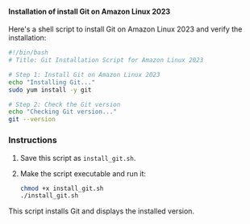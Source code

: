 #### Installation of install Git on Amazon Linux 2023

Here's a shell script to install Git on Amazon Linux 2023 and verify the installation:

```bash
#!/bin/bash
# Title: Git Installation Script for Amazon Linux 2023

# Step 1: Install Git on Amazon Linux 2023
echo "Installing Git..."
sudo yum install -y git

# Step 2: Check the Git version
echo "Checking Git version..."
git --version
```

### Instructions
1. Save this script as `install_git.sh`.
2. Make the script executable and run it:

   ```bash
   chmod +x install_git.sh
   ./install_git.sh
   ```

This script installs Git and displays the installed version.
